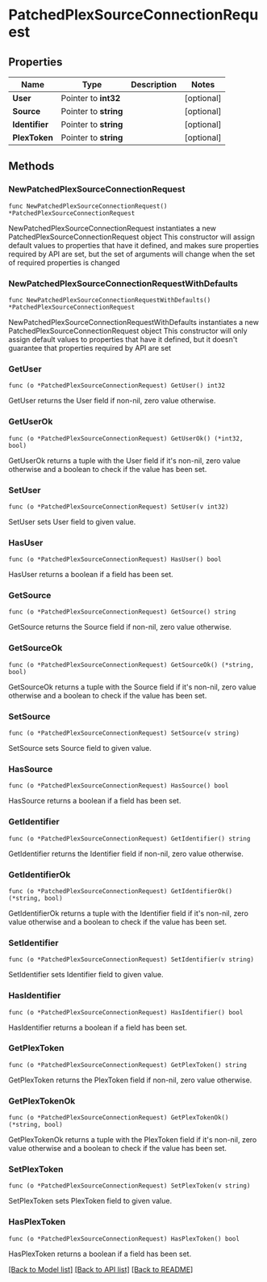 # PatchedPlexSourceConnectionRequest

## Properties

Name | Type | Description | Notes
------------ | ------------- | ------------- | -------------
**User** | Pointer to **int32** |  | [optional] 
**Source** | Pointer to **string** |  | [optional] 
**Identifier** | Pointer to **string** |  | [optional] 
**PlexToken** | Pointer to **string** |  | [optional] 

## Methods

### NewPatchedPlexSourceConnectionRequest

`func NewPatchedPlexSourceConnectionRequest() *PatchedPlexSourceConnectionRequest`

NewPatchedPlexSourceConnectionRequest instantiates a new PatchedPlexSourceConnectionRequest object
This constructor will assign default values to properties that have it defined,
and makes sure properties required by API are set, but the set of arguments
will change when the set of required properties is changed

### NewPatchedPlexSourceConnectionRequestWithDefaults

`func NewPatchedPlexSourceConnectionRequestWithDefaults() *PatchedPlexSourceConnectionRequest`

NewPatchedPlexSourceConnectionRequestWithDefaults instantiates a new PatchedPlexSourceConnectionRequest object
This constructor will only assign default values to properties that have it defined,
but it doesn't guarantee that properties required by API are set

### GetUser

`func (o *PatchedPlexSourceConnectionRequest) GetUser() int32`

GetUser returns the User field if non-nil, zero value otherwise.

### GetUserOk

`func (o *PatchedPlexSourceConnectionRequest) GetUserOk() (*int32, bool)`

GetUserOk returns a tuple with the User field if it's non-nil, zero value otherwise
and a boolean to check if the value has been set.

### SetUser

`func (o *PatchedPlexSourceConnectionRequest) SetUser(v int32)`

SetUser sets User field to given value.

### HasUser

`func (o *PatchedPlexSourceConnectionRequest) HasUser() bool`

HasUser returns a boolean if a field has been set.

### GetSource

`func (o *PatchedPlexSourceConnectionRequest) GetSource() string`

GetSource returns the Source field if non-nil, zero value otherwise.

### GetSourceOk

`func (o *PatchedPlexSourceConnectionRequest) GetSourceOk() (*string, bool)`

GetSourceOk returns a tuple with the Source field if it's non-nil, zero value otherwise
and a boolean to check if the value has been set.

### SetSource

`func (o *PatchedPlexSourceConnectionRequest) SetSource(v string)`

SetSource sets Source field to given value.

### HasSource

`func (o *PatchedPlexSourceConnectionRequest) HasSource() bool`

HasSource returns a boolean if a field has been set.

### GetIdentifier

`func (o *PatchedPlexSourceConnectionRequest) GetIdentifier() string`

GetIdentifier returns the Identifier field if non-nil, zero value otherwise.

### GetIdentifierOk

`func (o *PatchedPlexSourceConnectionRequest) GetIdentifierOk() (*string, bool)`

GetIdentifierOk returns a tuple with the Identifier field if it's non-nil, zero value otherwise
and a boolean to check if the value has been set.

### SetIdentifier

`func (o *PatchedPlexSourceConnectionRequest) SetIdentifier(v string)`

SetIdentifier sets Identifier field to given value.

### HasIdentifier

`func (o *PatchedPlexSourceConnectionRequest) HasIdentifier() bool`

HasIdentifier returns a boolean if a field has been set.

### GetPlexToken

`func (o *PatchedPlexSourceConnectionRequest) GetPlexToken() string`

GetPlexToken returns the PlexToken field if non-nil, zero value otherwise.

### GetPlexTokenOk

`func (o *PatchedPlexSourceConnectionRequest) GetPlexTokenOk() (*string, bool)`

GetPlexTokenOk returns a tuple with the PlexToken field if it's non-nil, zero value otherwise
and a boolean to check if the value has been set.

### SetPlexToken

`func (o *PatchedPlexSourceConnectionRequest) SetPlexToken(v string)`

SetPlexToken sets PlexToken field to given value.

### HasPlexToken

`func (o *PatchedPlexSourceConnectionRequest) HasPlexToken() bool`

HasPlexToken returns a boolean if a field has been set.


[[Back to Model list]](../README.md#documentation-for-models) [[Back to API list]](../README.md#documentation-for-api-endpoints) [[Back to README]](../README.md)



